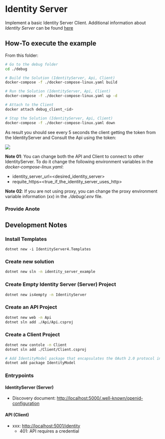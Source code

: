 # Identity Server

Implement a basic Identity Server Client. Additional information about *Identity Server* can be found [here](http://rogeriodossantos.github.io/Wiki/stage/identity_server.html)

## How-To execute the example 

From this folder:

```sh
# Go to the debug folder
cd ./debug

# Build the Solution (IdentityServer, Api, Client)
docker-compose -f ./docker-compose-linux.yaml build

# Run the Solution (IdentityServer, Api, Client)
docker-compose -f ./docker-compose-linux.yaml up -d

# Attach to the Client
docker attach debug_client_<id>

# Stop the Solution (IdentityServer, Api, Client)
docker-compose -f ./docker-compose-linux.yaml down
```

As result you should see every 5 seconds the client getting the token from the IdentityServer and Consult the Api using the token:

![](http://tinyurl.com/yyu547py)

**Note 01**: You can change both the API and Client to connect to other IdentityServer. To do it change the following environment variables in the *docker-compose-linux.yaml*:

- identity_server_url=<desired_identity_server>
- requite_https=<true_if_the_identity_server_uses_http>

**Note 02**: If you are not using proxy, you can change the proxy environment variable information (*xx*) in the *./debug/.env* file.

### Provide Anote

## Development Notes

### Install Templates 

`dotnet new -i IdentityServer4.Templates`

### Create new solution 

```sh
dotnet new sln -n identity_server_example
```

### Create Empty Identity Server (Server) Project

```sh
dotnet new is4empty -n IdentityServer
```

### Create an API Project

```sh
dotnet new web -n Api
dotnet sln add ./Api/Api.csproj
```
### Create a Client Project

```sh
dotnet new contole -n Client
dotnet sln add ./Client/Client.csproj

# Add IdentityModel package that encapsulates the OAuth 2.0 protocol interaction in an easy to use API
dotnet add package IdentityModel 
```

### Entrypoints

#### IdentityServer (Server)

- Discovery document: [http://localhost:5000/.well-known/openid-configuration](http://localhost:5000/.well-known/openid-configuration)

#### API (Client)

- xxx: [http://localhost:5001/identity](http://localhost:5001/identity)
  - 401: API requires a credential






